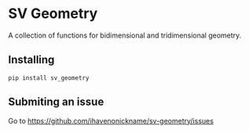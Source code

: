 # SV Geometry

A collection of functions for bidimensional and tridimensional geometry.

## Installing

    pip install sv_geometry

## Submiting an issue

Go to https://github.com/ihavenonickname/sv-geometry/issues
